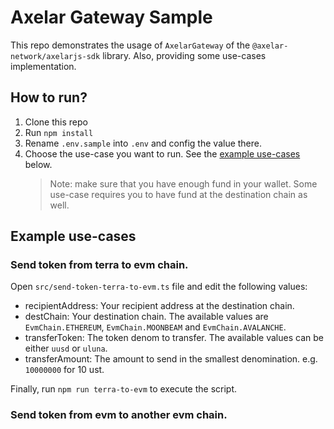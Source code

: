 # Axelar Gateway Sample

This repo demonstrates the usage of `AxelarGateway` of the `@axelar-network/axelarjs-sdk` library. Also, providing some use-cases implementation.

## How to run?

1. Clone this repo
2. Run `npm install`
3. Rename `.env.sample` into `.env` and config the value there.
4. Choose the use-case you want to run. See the [example use-cases](#example-use-cases) below.
   > Note: make sure that you have enough fund in your wallet. Some use-case requires you to have fund at the destination chain as well.

## Example use-cases

### Send token from terra to evm chain.

Open `src/send-token-terra-to-evm.ts` file and edit the following values:

- recipientAddress: Your recipient address at the destination chain.
- destChain: Your destination chain. The available values are `EvmChain.ETHEREUM`, `EvmChain.MOONBEAM` and `EvmChain.AVALANCHE`.
- transferToken: The token denom to transfer. The available values can be either `uusd` or `uluna`.
- transferAmount: The amount to send in the smallest denomination. e.g. `10000000` for 10 ust.

Finally, run `npm run terra-to-evm` to execute the script.

### Send token from evm to another evm chain.
